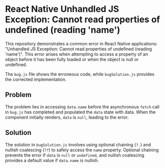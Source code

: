 # React Native Unhandled JS Exception: Cannot read properties of undefined (reading 'name')

This repository demonstrates a common error in React Native applications:  "Unhandled JS Exception: Cannot read properties of undefined (reading 'name')".  This error arises when attempting to access a property of an object before it has been fully loaded or when the object is null or undefined.

The `bug.js` file shows the erroneous code, while `bugSolution.js` provides the corrected implementation.

## Problem

The problem lies in accessing `data.name` before the asynchronous `fetch` call in `bug.js` has completed and populated the `data` state with data.  When the component initially renders, `data` is `null`, leading to the error.

## Solution

The solution in `bugSolution.js` involves using optional chaining (`?.`) and nullish coalescing (`??`) to safely access the `name` property.  Optional chaining prevents the error if `data` is `null` or `undefined`, and nullish coalescing provides a default value if `data.name` is nullish.